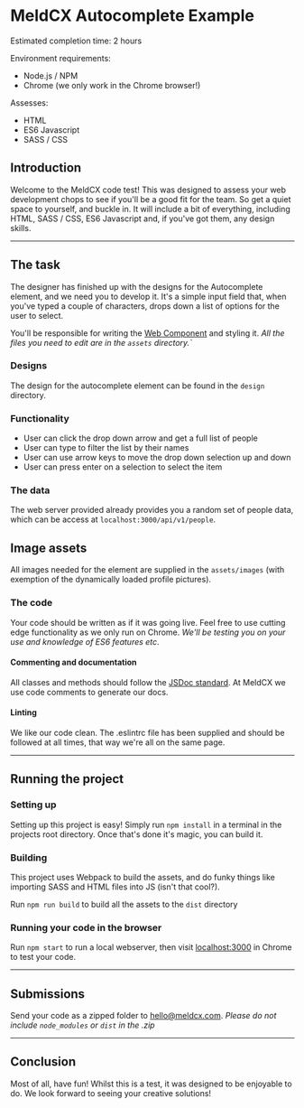 # MeldCX Autocomplete Example

Estimated completion time: 2 hours

Environment requirements:
- Node.js / NPM
- Chrome (we only work in the Chrome browser!)

Assesses:
- HTML
- ES6 Javascript
- SASS / CSS


## Introduction
Welcome to the MeldCX code test! This was designed to assess your web
development chops to see if you'll be a good fit for the team. So get a quiet
space to yourself, and buckle in. It will include a bit of everything, including
HTML, SASS / CSS, ES6 Javascript and, if you've got them, any design skills.


---


## The task
The designer has finished up with the designs for the Autocomplete element, and
we need you to develop it. It's a simple input field that, when you've typed a
couple of characters, drops down a list of options for the user to select.

You'll be responsible for writing the [Web Component](https://developer.mozilla.org/en-US/docs/Web/Web_Components/Custom_Elements)
and styling it. *All the files you need to edit are in the `assets` directory.`*


### Designs
The design for the autocomplete element can be found in the `design` directory.


### Functionality
- User can click the drop down arrow and get a full list of people
- User can type to filter the list by their names
- User can use arrow keys to move the drop down selection up and down
- User can press enter on a selection to select the item


### The data
The web server provided already provides you a random set of people data, which
can be access at `localhost:3000/api/v1/people`.


## Image assets
All images needed for the element are supplied in the `assets/images` (with
exemption of the dynamically loaded profile pictures).


### The code
Your code should be written as if it was going live. Feel free to use cutting
edge functionality as we only run on Chrome. *We'll be testing you on your use
and knowledge of ES6 features etc*.

#### Commenting and documentation
All classes and methods should follow the [JSDoc standard](usejsdoc.org). At
MeldCX we use code comments to generate our docs.

#### Linting
We like our code clean. The .eslintrc file has been supplied and should be
followed at all times, that way we're all on the same page.


---


## Running the project

### Setting up
Setting up this project is easy! Simply run `npm install` in a terminal in the
projects root directory. Once that's done it's magic, you can build it.


### Building
This project uses Webpack to build the assets, and do funky things like
importing SASS and HTML files into JS (isn't that cool?).

Run `npm run build` to build all the assets to the `dist` directory


### Running your code in the browser
Run `npm start` to run a local webserver, then visit
[localhost:3000](http://localhost:3000) in Chrome to test your code.


---


## Submissions
Send your code as a zipped folder to hello@meldcx.com. *Please do not include
`node_modules` or `dist` in the .zip*

---


## Conclusion
Most of all, have fun! Whilst this is a test, it was designed to be enjoyable
to do. We look forward to seeing your creative solutions!
